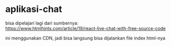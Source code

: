# aplikasi-chat

bisa dipelajari lagi dari sumbernya:
https://www.htmlhints.com/article/19/react-live-chat-with-free-source-code

ini menggunakan CDN, jadi bisa langsung bisa dijalankan file index html-nya
